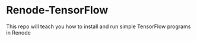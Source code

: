 # Renode-TensorFlow
This repo will teach you how to install and run simple TensorFlow programs in Renode
